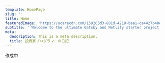```yaml
---
template: HomePage
slug: ''
title: Home
featuredImage: 'https://ucarecdn.com/159203d3-881d-4218-baa1-ca4427b48d0d/'
subtitle: ' Welcome to the ultimate Gatsby and Netlify starter project.'
meta:
  description: This is a meta description.
  title: 投資家プログラマーの日記
---
```

作成中
